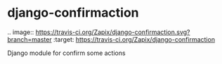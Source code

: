 django-confirmaction
====================

.. image:: https://travis-ci.org/Zapix/django-confirmaction.svg?branch=master
    :target: https://travis-ci.org/Zapix/django-confirmaction

Django module for confirm some actions

